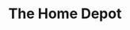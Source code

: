 ---
title: "The Home Depot"
url: /salem/the-home-depot-hagers-grove-road-southeast/
shop: doityourself
---